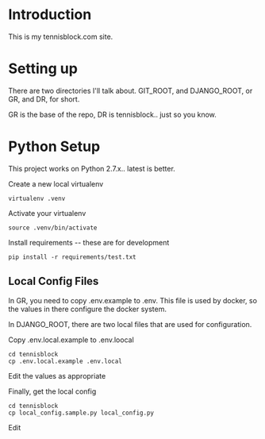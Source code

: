 # Introduction

This is my tennisblock.com site.

# Setting up

There are two directories I'll talk about. GIT_ROOT, and DJANGO_ROOT, or GR, and DR, for short.

GR is the base of the repo, DR is tennisblock.. just so you know.

# Python Setup

This project works on Python 2.7.x.. latest is better.

Create a new local virtualenv

	virtualenv .venv

Activate your virtualenv

	source .venv/bin/activate

Install requirements -- these are for development

	pip install -r requirements/test.txt

## Local Config Files

In GR, you need to copy .env.example to .env.
This file is used by docker, so the values in there configure the docker system.

In DJANGO_ROOT, there are two local files that are used for configuration.

Copy .env.local.example to .env.loocal

	cd tennisblock
	cp .env.local.example .env.local

Edit the values as appropriate

Finally, get the local config

	cd tennisblock
	cp local_config.sample.py local_config.py

Edit




